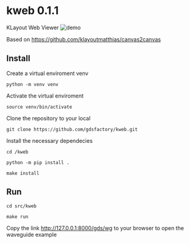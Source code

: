 # kweb 0.1.1

KLayout Web Viewer ![demo](https://i.imgur.com/HPvePvX.png)

Based on https://github.com/klayoutmatthias/canvas2canvas

## Install

Create a virtual enviroment venv

`python -m venv venv `

Activate the virtual enviroment 

`source venv/bin/activate`

Clone the repository to your local

`git clone https://github.com/gdsfactory/kweb.git`

Install the necessary dependecies

`cd /kweb`

`python -m pip install .`

`make install`


## Run

`cd src/kweb`

`make run`

Copy the link http://127.0.0.1:8000/gds/wg to your browser to open the waveguide example
